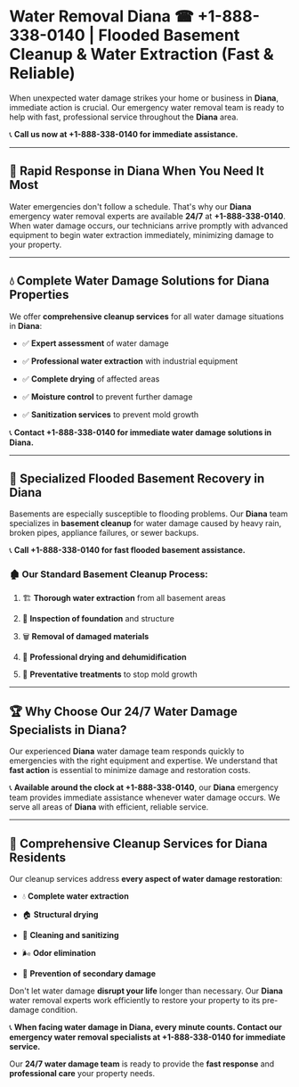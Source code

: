 # Water Removal Diana ☎ +1-888-338-0140 | Flooded Basement Cleanup & Water Extraction (Fast & Reliable)

When unexpected water damage strikes your home or business in **Diana**, immediate action is crucial. Our emergency water removal team is ready to help with fast, professional service throughout the **Diana** area. 

📞 **Call us now at +1-888-338-0140 for immediate assistance.**
---
## 🚀 Rapid Response in Diana When You Need It Most
Water emergencies don't follow a schedule. That's why our **Diana** emergency water removal experts are available **24/7** at **+1-888-338-0140**. When water damage occurs, our technicians arrive promptly with advanced equipment to begin water extraction immediately, minimizing damage to your property.
---
## 💧 Complete Water Damage Solutions for Diana Properties
We offer **comprehensive cleanup services** for all water damage situations in **Diana**:
- ✅ **Expert assessment** of water damage  
- ✅ **Professional water extraction** with industrial equipment  
- ✅ **Complete drying** of affected areas  
- ✅ **Moisture control** to prevent further damage  
- ✅ **Sanitization services** to prevent mold growth  
📞 **Contact +1-888-338-0140 for immediate water damage solutions in Diana.**
---
## 🌊 Specialized Flooded Basement Recovery in Diana
Basements are especially susceptible to flooding problems. Our **Diana** team specializes in **basement cleanup** for water damage caused by heavy rain, broken pipes, appliance failures, or sewer backups. 
📞 **Call +1-888-338-0140 for fast flooded basement assistance.**
### 🏚️ Our Standard Basement Cleanup Process:
1. 🏗️ **Thorough water extraction** from all basement areas  
2. 🔎 **Inspection of foundation** and structure  
3. 🗑️ **Removal of damaged materials**  
4. 💨 **Professional drying and dehumidification**  
5. 🚫 **Preventative treatments** to stop mold growth  
---
## 🏆 Why Choose Our 24/7 Water Damage Specialists in Diana?
Our experienced **Diana** water damage team responds quickly to emergencies with the right equipment and expertise. We understand that **fast action** is essential to minimize damage and restoration costs.
📞 **Available around the clock at +1-888-338-0140**, our **Diana** emergency team provides immediate assistance whenever water damage occurs. We serve all areas of **Diana** with efficient, reliable service.
---
## 🧹 Comprehensive Cleanup Services for Diana Residents
Our cleanup services address **every aspect of water damage restoration**:
- 💧 **Complete water extraction**  
- 🏠 **Structural drying**  
- 🧼 **Cleaning and sanitizing**  
- 🌬️ **Odor elimination**  
- 🚫 **Prevention of secondary damage**  
Don't let water damage **disrupt your life** longer than necessary. Our **Diana** water removal experts work efficiently to restore your property to its pre-damage condition.
📞 **When facing water damage in Diana, every minute counts. Contact our emergency water removal specialists at +1-888-338-0140 for immediate service.**
Our **24/7 water damage team** is ready to provide the **fast response** and **professional care** your property needs.
